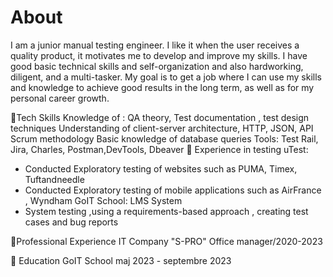 # About
I am a junior manual testing engineer. I like it when the user receives a quality product, it motivates me to develop and improve my skills. 
I have good basic technical skills and self-organization and also hardworking, diligent, and a multi-tasker. 
My goal is to get a job where I can use my skills and knowledge to achieve good results in the long term, as well as for my personal career growth.

📍Tech Skills
Knowledge of : 
QA theory, Test documentation , test design techniques Understanding of client-server architecture, HTTP, JSON, API Scrum methodology 
Basic knowledge of database queries 
Tools: Test Rail, Jira, Charles, Postman,DevTools, Dbeaver
📍 Experience in testing
  uTest:
- Conducted Exploratory testing of websites such as PUMA, Timex, Tuftandneedle 
- Conducted Exploratory testing of mobile applications such as AirFrance , Wyndham 
GoIT School: LMS System 
- System testing ,using a requirements-based approach , creating test cases and bug reports

📍Professional Experience
 IT Company "S-PRO"
Office manager/2020-2023


📍 Education
GoIT Sсhool 
maj 2023 - septembre 2023


